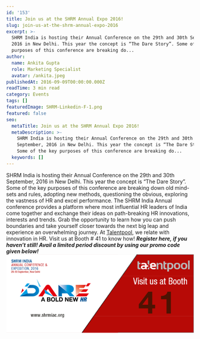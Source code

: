 ```yaml
---
id: '153'
title: Join us at the SHRM Annual Expo 2016!
slug: join-us-at-the-shrm-annual-expo-2016
excerpt: >-
  SHRM India is hosting their Annual Conference on the 29th and 30th September,
  2016 in New Delhi. This year the concept is “The Dare Story”. Some of the key
  purposes of this conference are breaking do...
author:
  name: Ankita Gupta
  role: Marketing Specialist
  avatar: /ankita.jpeg
publishedAt: 2016-09-09T00:00:00.000Z
readTime: 3 min read
category: Events
tags: []
featuredImage: SHRM-Linkedin-F-1.png
featured: false
seo:
  metaTitle: Join us at the SHRM Annual Expo 2016!
  metaDescription: >-
    SHRM India is hosting their Annual Conference on the 29th and 30th
    September, 2016 in New Delhi. This year the concept is “The Dare Story”.
    Some of the key purposes of this conference are breaking do...
  keywords: []
---
```


SHRM India is hosting their Annual Conference on the 29th and 30th September, 2016 in New Delhi. This year the concept is “The Dare Story”. Some of the key purposes of this conference are breaking down old mind-sets and rules, adopting new methods, questioning the obvious, exploring the vastness of HR and excel performance. The SHRM India Annual conference provides a platform where most influential HR leaders of India come together and exchange their ideas on path-breaking HR innovations, interests and trends. Grab the opportunity to learn how you can push boundaries and take yourself closer towards the next big leap and experience an overwhelming journey. At [Talentpool](https://www.thetalentpool.ai/), we relate with innovation in HR. Visit us at Booth # 41 to know how! _**Register here, if you haven’t still! Avail a limited period discount by using our promo code given below!**_ _**![SHRM Linkedin F](images/SHRM-Linkedin-F-1.png)**_ 

<script type="application/ld+json"><br /> { "@context": "http://schema.org",<br /> "@type": "BlogPosting",<br /> "mainEntityOfPage": {<br /> "@type": "WebPage",<br /> "@id": "https://www.thetalentpool.ai/"<br /> },<br /> "headline": "Join us at the SHRM Annual Expo 2016!",<br /> "alternativeHeadline": "The SHRM India Annual conference provides a platform where most influential HR leaders of India come together and exchange their ideas on path-breaking HR innovations, interests and trends.",<br /> "award": "",<br /> "image": {<br /> "@type": "ImageObject",<br /> "url":"https://www.thetalentpool.ai/images/logo.png",<br /> "height": 800,<br /> "width": 800},<br /> "editor": "Talent Pool",<br /> "genre": "Events",<br /> "keywords": "Recruiting Software, Employment,SHRM Annual Expo 2016, HR",<br /> "wordcount": "273",<br /> "publisher": {<br /> "@type": "Organization",<br /> "name": "Talent Pool",<br /> "logo": {<br /> "@type": "ImageObject",<br /> "url": "https://www.thetalentpool.ai/images/logo.png",<br /> "width": 600,<br /> "height": 60<br /> }<br /> },<br /> "url": "https://www.thetalentpool.ai/join-us-at-the-shrm-annual-expo-2016/",<br /> "datePublished": "2016-09-09",<br /> "dateCreated": "2016-09-09",<br /> "dateModified": "2016-09-09",<br /> "description": "SHRM India is hosting their Annual Conference on the 29th and 30th September, 2016 in New Delhi. This year the concept is “The Dare Story”. Some of the key purposes of this conference are breaking down old mind-sets and rules, adopting new methods, questioning the obvious, exploring the vastness of HR and excel performance.<br /> The SHRM India Annual conference provides a platform where most influential HR leaders of India come together and exchange their ideas on path-breaking HR innovations, interests and trends. Grab the opportunity to learn how you can push boundaries and take yourself closer towards the next big leap and experience an overwhelming journey.<br /> At Talentpool, we relate with innovation in HR. Visit us at Booth # 41 to know how!<br /> Register here, if you haven’t still! Avail a limited period discount by using our promo code given below!",<br /> "author": {<br /> "@type": "Organization",<br /> "name": "Admin"<br /> }<br /> }<br /></script>
